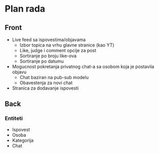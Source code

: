 # Plan rada

## Front

- Live feed sa ispovestima/objavama
  - Izbor topica na vrhu glavne stranice (kao YT)
  - Like, judge i comment opcije za post
  - Sortiranje po broju like-ova
  - Sortiranje po datumu
- Mogucnost pokretanja privatnog chat-a sa osobom koja je postavila objavu
  - Chat baziran na pub-sub modelu
  - Obavestenja za novi chat
- Stranica za dodavanje ispovesti

## Back

### Entiteti

- Ispovest
- Osoba
- Kategorija
- Chat
